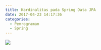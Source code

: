 ```yaml
---
title: Kardinalitas pada Spring Data JPA
date: 2017-04-23 14:17:36
categories:
  - Pemrograman
  - Spring
---
```

![](/images/springboot.png)

